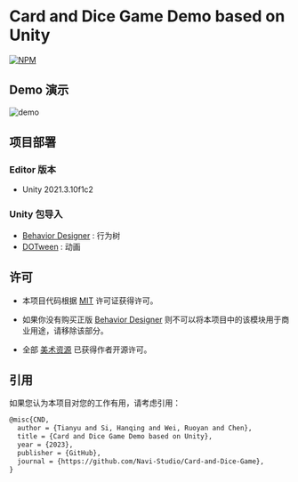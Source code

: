 # Card and Dice Game Demo based on Unity

[<img alt="NPM" src="https://img.shields.io/badge/license-MIT-green">](https://opensource.org/license/mit) 

## Demo 演示

![demo](./ReadmeAssets/demo.gif)

## 项目部署

### Editor 版本

- Unity 2021.3.10f1c2

### Unity 包导入

- [Behavior Designer](https://assetstore.unity.com/packages/tools/visual-scripting/behavior-designer-behavior-trees-for-everyone-15277) : 行为树
- [DOTween](https://assetstore.unity.com/packages/tools/animation/dotween-hotween-v2-27676) : 动画

## 许可

-   本项目代码根据 [MIT](https://opensource.org/license/mit) 许可证获得许可。

-   如果你没有购买正版 [Behavior Designer](https://assetstore.unity.com/packages/tools/visual-scripting/behavior-designer-behavior-trees-for-everyone-15277)  则不可以将本项目中的该模块用于商业用途，请移除该部分。

-   全部 [美术资源](#致谢) 已获得作者开源许可。


## 引用

如果您认为本项目对您的工作有用，请考虑引用：

```tex
@misc{CND,
  author = {Tianyu and Si, Hanqing and Wei, Ruoyan and Chen},
  title = {Card and Dice Game Demo based on Unity},
  year = {2023},
  publisher = {GitHub},
  journal = {https://github.com/Navi-Studio/Card-and-Dice-Game},
}
```

